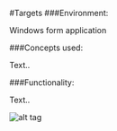 #Targets
###Environment:

Windows form application

###Concepts used:

Text..

###Functionality:

Text..


![alt tag](https://raw.github.com/andrewjhinger/Targets/master/Capture.JPG)
